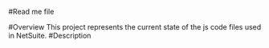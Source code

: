 #Read me file

#Overview
This project represents the current state of the js code files
used in NetSuite.
#Description